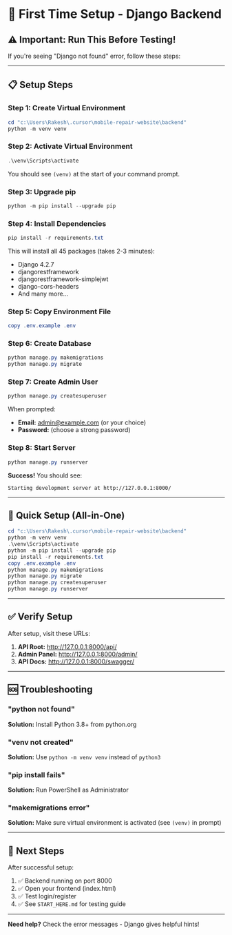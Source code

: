 # 🚀 First Time Setup - Django Backend

## ⚠️ Important: Run This Before Testing!

If you're seeing "Django not found" error, follow these steps:

---

## 📋 Setup Steps

### Step 1: Create Virtual Environment

```powershell
cd "c:\Users\Rakesh\.cursor\mobile-repair-website\backend"
python -m venv venv
```

### Step 2: Activate Virtual Environment

```powershell
.\venv\Scripts\activate
```

You should see `(venv)` at the start of your command prompt.

### Step 3: Upgrade pip

```powershell
python -m pip install --upgrade pip
```

### Step 4: Install Dependencies

```powershell
pip install -r requirements.txt
```

This will install all 45 packages (takes 2-3 minutes):
- Django 4.2.7
- djangorestframework
- djangorestframework-simplejwt
- django-cors-headers
- And many more...

### Step 5: Copy Environment File

```powershell
copy .env.example .env
```

### Step 6: Create Database

```powershell
python manage.py makemigrations
python manage.py migrate
```

### Step 7: Create Admin User

```powershell
python manage.py createsuperuser
```

When prompted:
- **Email:** admin@example.com (or your choice)
- **Password:** (choose a strong password)

### Step 8: Start Server

```powershell
python manage.py runserver
```

**Success!** You should see:
```
Starting development server at http://127.0.0.1:8000/
```

---

## 🎯 Quick Setup (All-in-One)

```powershell
cd "c:\Users\Rakesh\.cursor\mobile-repair-website\backend"
python -m venv venv
.\venv\Scripts\activate
python -m pip install --upgrade pip
pip install -r requirements.txt
copy .env.example .env
python manage.py makemigrations
python manage.py migrate
python manage.py createsuperuser
python manage.py runserver
```

---

## ✅ Verify Setup

After setup, visit these URLs:

1. **API Root:** http://127.0.0.1:8000/api/
2. **Admin Panel:** http://127.0.0.1:8000/admin/
3. **API Docs:** http://127.0.0.1:8000/swagger/

---

## 🆘 Troubleshooting

### "python not found"
**Solution:** Install Python 3.8+ from python.org

### "venv not created"
**Solution:** Use `python -m venv venv` instead of `python3`

### "pip install fails"
**Solution:** Run PowerShell as Administrator

### "makemigrations error"
**Solution:** Make sure virtual environment is activated (see `(venv)` in prompt)

---

## 📝 Next Steps

After successful setup:

1. ✅ Backend running on port 8000
2. ✅ Open your frontend (index.html)
3. ✅ Test login/register
4. ✅ See `START_HERE.md` for testing guide

---

**Need help?** Check the error messages - Django gives helpful hints!
